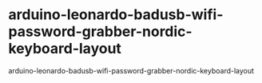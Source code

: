 # arduino-leonardo-badusb-wifi-password-grabber-nordic-keyboard-layout
arduino-leonardo-badusb-wifi-password-grabber-nordic-keyboard-layout
